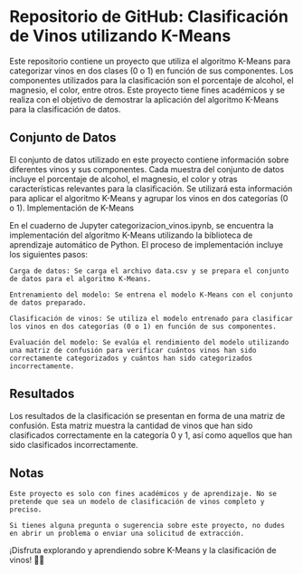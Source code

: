 # Repositorio de GitHub: Clasificación de Vinos utilizando K-Means

Este repositorio contiene un proyecto que utiliza el algoritmo K-Means para categorizar vinos en dos clases (0 o 1) en función de sus componentes. Los componentes utilizados para la clasificación son el porcentaje de alcohol, el magnesio, el color, entre otros. Este proyecto tiene fines académicos y se realiza con el objetivo de demostrar la aplicación del algoritmo K-Means para la clasificación de datos.

## Conjunto de Datos

El conjunto de datos utilizado en este proyecto contiene información sobre diferentes vinos y sus componentes. Cada muestra del conjunto de datos incluye el porcentaje de alcohol, el magnesio, el color y otras características relevantes para la clasificación. Se utilizará esta información para aplicar el algoritmo K-Means y agrupar los vinos en dos categorías (0 o 1).
Implementación de K-Means

En el cuaderno de Jupyter categorizacion_vinos.ipynb, se encuentra la implementación del algoritmo K-Means utilizando la biblioteca de aprendizaje automático de Python. El proceso de implementación incluye los siguientes pasos:

    Carga de datos: Se carga el archivo data.csv y se prepara el conjunto de datos para el algoritmo K-Means.

    Entrenamiento del modelo: Se entrena el modelo K-Means con el conjunto de datos preparado.

    Clasificación de vinos: Se utiliza el modelo entrenado para clasificar los vinos en dos categorías (0 o 1) en función de sus componentes.

    Evaluación del modelo: Se evalúa el rendimiento del modelo utilizando una matriz de confusión para verificar cuántos vinos han sido correctamente categorizados y cuántos han sido categorizados incorrectamente.

## Resultados

Los resultados de la clasificación se presentan en forma de una matriz de confusión. Esta matriz muestra la cantidad de vinos que han sido clasificados correctamente en la categoría 0 y 1, así como aquellos que han sido clasificados incorrectamente.

## Notas

    Este proyecto es solo con fines académicos y de aprendizaje. No se pretende que sea un modelo de clasificación de vinos completo y preciso.

    Si tienes alguna pregunta o sugerencia sobre este proyecto, no dudes en abrir un problema o enviar una solicitud de extracción.

¡Disfruta explorando y aprendiendo sobre K-Means y la clasificación de vinos! 🍷🍇
